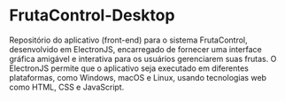 # FrutaControl-Desktop

 
Repositório do aplicativo (front-end) para o sistema FrutaControl, desenvolvido em ElectronJS, encarregado de fornecer uma interface gráfica amigável e interativa para os usuários gerenciarem suas frutas. O ElectronJS permite que o aplicativo seja executado em diferentes plataformas, como Windows, macOS e Linux, usando tecnologias web como HTML, CSS e JavaScript.
